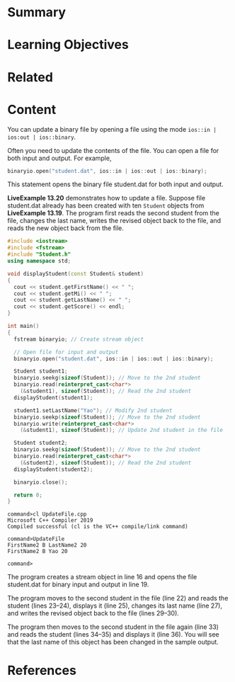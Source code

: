 # Summary

# Learning Objectives

# Related

# Content

You can update a binary file by opening a file using the mode `ios::in | ios:out | ios::binary`. 

Often you need to update the contents of the file. You can open a file for both input and output. For example,

```cpp
binaryio.open("student.dat", ios::in | ios::out | ios::binary); 
```

This statement opens the binary file student.dat for both input and output.

**LiveExample 13.20** demonstrates how to update a file. Suppose file student.dat already has been created with ten `Student` objects from **LiveExample 13.19**. The program first reads the second student from the file, changes the last name, writes the revised object back to the file, and reads the new object back from the file.

```C++
#include <iostream>
#include <fstream>
#include "Student.h"
using namespace std;

void displayStudent(const Student& student)
{
  cout << student.getFirstName() << " ";
  cout << student.getMi() << " ";
  cout << student.getLastName() << " ";
  cout << student.getScore() << endl;
}

int main()
{
  fstream binaryio; // Create stream object

  // Open file for input and output
  binaryio.open("student.dat", ios::in | ios::out | ios::binary);

  Student student1;
  binaryio.seekg(sizeof(Student)); // Move to the 2nd student
  binaryio.read(reinterpret_cast<char*>
    (&student1), sizeof(Student)); // Read the 2nd student
  displayStudent(student1);

  student1.setLastName("Yao"); // Modify 2nd student
  binaryio.seekp(sizeof(Student)); // Move to the 2nd student
  binaryio.write(reinterpret_cast<char*>
    (&student1), sizeof(Student)); // Update 2nd student in the file

  Student student2;
  binaryio.seekg(sizeof(Student)); // Move to the 2nd student
  binaryio.read(reinterpret_cast<char*>
    (&student2), sizeof(Student)); // Read the 2nd student
  displayStudent(student2);

  binaryio.close();

  return 0;
}
```

```
command>cl UpdateFile.cpp
Microsoft C++ Compiler 2019 
Compiled successful (cl is the VC++ compile/link command)

command>UpdateFile 
FirstName2 B LastName2 20
FirstName2 B Yao 20

command>
```

The program creates a stream object in line 16 and opens the file student.dat for binary input and output in line 19.

The program moves to the second student in the file (line 22) and reads the student (lines 23–24), displays it (line 25), changes its last name (line 27), and writes the revised object back to the file (lines 29–30).

The program then moves to the second student in the file again (line 33) and reads the student (lines 34–35) and displays it (line 36). You will see that the last name of this object has been changed in the sample output.

# References
